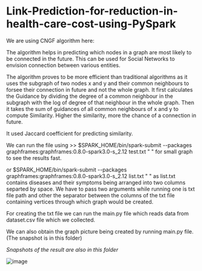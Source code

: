 # Link-Prediction-for-reduction-in-health-care-cost-using-PySpark

We are using CNGF algorithm here:

The algorithm helps in predicting which nodes in a graph are most likely to be connected in the future. 
This can be used for Social Networks to envision connection between various entities.

The algorithm proves to be more efficient than traditional algorithms as it uses the subgraph of two nodes x and y and their common neighbours to forsee their connection in future and not the whole graph. 
It first calculates the Guidance by dividing the degree of a common neighbour in the subgraph with the log of degree of that neighbour in the whole graph. 
Then it takes the sum of guidances of all common neighbours of x and y to compute Similarity. Higher the similarity, more the chance of a connection in future.

It used Jaccard coefficient for predicting similarity.

We can run the file using >> $SPARK_HOME/bin/spark-submit --packages graphframes:graphframes:0.8.0-spark3.0-s_2.12 test.txt " "
for small graph to see the results fast.

or $SPARK_HOME/bin/spark-submit --packages graphframes:graphframes:0.8.0-spark3.0-s_2.12 list.txt " " 
as list.txt contains diseases and their symptoms being arranged into two columns separted by space.
We have to pass two arguments while running one is txt file path and other the separator between the columns of the txt file containing vertices through which graph would be created.

For creating the txt file we can run the main.py file which reads data from dataset.csv file which we collected.

We can also obtain the graph picture being created by running main.py file.(The snapshot is in this folder)

*Snapshots of the result are also in this folder*

![image](https://github.com/user-attachments/assets/b5f50b45-5b2f-4f4e-8624-43fcc1bc587f)

